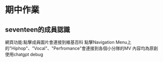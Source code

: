 <h1>期中作業</h1>
<h2>seventeen的成員認識</h2>

網頁功能:點擊成員圖片會連接到維基百科  點擊Navigation Menu上的"Hiphop"、"Vocal"、"Perfromance"會連接到各個小分隊的MV
內容均為原創  使用chatgpt debug
